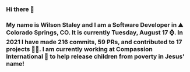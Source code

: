 ### Hi there 👋

### My name is Wilson Staley and I am a Software Developer in ⛰ Colorado Springs, CO.  It is currently Tuesday, August 17 ⌚. In 2021 I have made 216 commits, 59 PRs, and contributed to 17 projects 👨‍💻. I am currently working at Compassion International 🏢 to help release children from poverty in Jesus' name!